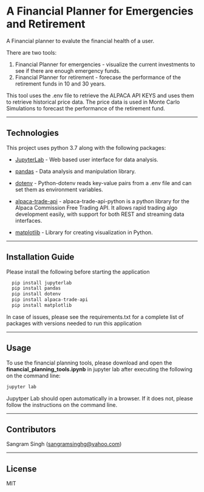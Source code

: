 # A Financial Planner for Emergencies and Retirement

A Financial planner to evalute the financial health of a user. 

There are two tools:
1. Financial Planner for emergencies - visualize the current investments to see if there are enough emergency funds.
2. Financial Planner for retirement - forecase the performance of the retirement funds in 10 and 30 years.

This tool uses the .env file to retrieve the ALPACA API KEYS and uses them to retrieve historical price data. 
The price data is used in Monte Carlo Simulations to forecast the performance of the retirement fund.

---

## Technologies

This project uses python 3.7 along with the following packages:

* [JupyterLab](https://jupyterlab.readthedocs.io/en/stable/) - Web based user interface for data analysis.

* [pandas](https://github.com/pandas-dev/pandas) - Data analysis and manipulation library.

* [dotenv](https://pypi.org/project/python-dotenv/) - Python-dotenv reads key-value pairs from a .env file and can set them as environment variables.

* [alpaca-trade-api](https://pypi.org/project/alpaca-trade-api/) - alpaca-trade-api-python is a python library for the Alpaca Commission Free Trading API. It allows rapid trading algo development easily, with support for both REST and streaming data interfaces.

* [matplotlib](https://github.com/matplotlib/matplotlib) - Library for creating visualization in Python.

---

## Installation Guide

Please install the following before starting the application

```python
  pip install jupyterlab
  pip install pandas
  pip install dotenv
  pip install alpaca-trade-api
  pip install matplotlib
```
In case of issues, please see the requirements.txt for a complete list of packages with versions needed to run this application

---

## Usage

To use the financial planning tools, please download and open the **financial_planning_tools.ipynb** in jupyter lab after executing
the following on the command line:

```python
jupyter lab
```
Jupytper Lab should open automatically in a browser. 
If it does not, please follow the instructions on the command line.

---

## Contributors

Sangram Singh (sangramsinghg@yahoo.com)

---

## License

MIT